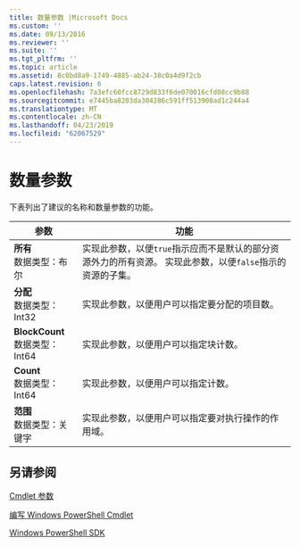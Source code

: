 ```yaml
---
title: 数量参数 |Microsoft Docs
ms.custom: ''
ms.date: 09/13/2016
ms.reviewer: ''
ms.suite: ''
ms.tgt_pltfrm: ''
ms.topic: article
ms.assetid: 8c0bd8a9-1749-4885-ab24-38c0a4d9f2cb
caps.latest.revision: 6
ms.openlocfilehash: 7a3efc60fcc8729d833f6de070016cfd08cc9b88
ms.sourcegitcommit: e7445ba8203da304286c591ff513900ad1c244a4
ms.translationtype: MT
ms.contentlocale: zh-CN
ms.lasthandoff: 04/23/2019
ms.locfileid: "62067529"
---
```

# <a name="quantity-parameters"></a>数量参数

下表列出了建议的名称和数量参数的功能。

|参数|功能|
|---|---|
|**所有**<br>数据类型：布尔|实现此参数，以便`true`指示应而不是默认的部分资源外力的所有资源。 实现此参数，以便`false`指示的资源的子集。|
|**分配**<br>数据类型：Int32|实现此参数，以便用户可以指定要分配的项目数。|
|**BlockCount**<br>数据类型：Int64|实现此参数，以便用户可以指定块计数。|
|**Count**<br>数据类型：Int64|实现此参数，以便用户可以指定计数。|
|**范围**<br>数据类型：关键字|实现此参数，以便用户可以指定要对执行操作的作用域。|

## <a name="see-also"></a>另请参阅

[Cmdlet 参数](./cmdlet-parameters.md)

[编写 Windows PowerShell Cmdlet](./writing-a-windows-powershell-cmdlet.md)

[Windows PowerShell SDK](../windows-powershell-reference.md)
